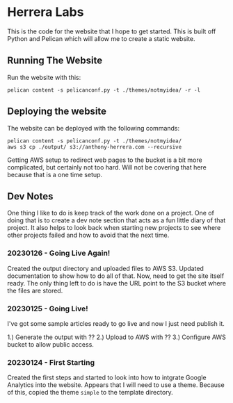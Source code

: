 # Herrera Labs

This is the code for the website that I hope to get started. This is built off Python and Pelican which will allow me to
create a static website.

## Running The Website

Run the website with this: 

```
pelican content -s pelicanconf.py -t ./themes/notmyidea/ -r -l
```

## Deploying the website

The website can be deployed with the following commands:

```
pelican content -s pelicanconf.py -t ./themes/notmyidea/
aws s3 cp ./output/ s3://anthony-herrera.com --recursive
```

Getting AWS setup to redirect web pages to the bucket is a bit more complicated, but certainly not 
too hard. Will not be covering that here because that is a one time setup.


## Dev Notes

One thing I like to do is keep track of the work done on a project. One of doing that is to create
a dev note section that acts as a fun little diary of that project. It also helps to look back 
when starting new projects to see where other projects failed and how to avoid that the next
time.


### 20230126 - Going Live Again!

Created the output directory and uploaded files to AWS S3. Updated documentation to show how to do 
all of that. Now, need to get the site itself ready. The only thing left to do is have the URL
point to the S3 bucket where the files are stored.

### 20230125 - Going Live!

I've got some sample articles ready to go live and now I just need publish it.

1.) Generate the output with ??
2.) Upload to AWS with ??
3.) Configure AWS bucket to allow public access.



### 20230124 - First Starting

Created the first steps and started to look into how to intgrate Google Analytics into the website. Appears that I will
need to use a theme. Because of this, copied the theme `simple` to the template directory.
